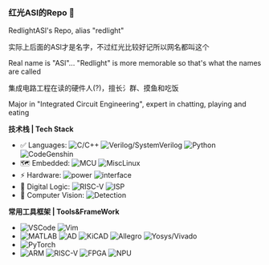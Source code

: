 ### 红光ASl的Repo 🥺

RedlightASl's Repo, alias "redlight"

实际上后面的ASl才是名字，不过红光比较好记所以网名都叫这个

Real name is "ASl"... "Redlight" is more memorable so that's what the names are called

集成电路工程在读的硬件人(?)，擅长氵群、摸鱼和吃饭

Major in "Integrated Circuit Engineering", expert in chatting, playing and eating

**技术栈 | Tech Stack**
* ✅ Languages: ![C/C++](https://img.shields.io/badge/-C/C++-white?style=flat-square&logo=c)
![Verilog/SystemVerilog](https://img.shields.io/badge/-Verilog/SystemVerilog-white?style=flat-square&logo=V)
![Python](https://img.shields.io/badge/-Python-white?style=flat-square&logo=Python)
![CodeGenshin](https://img.shields.io/badge/Rust-black?style=flat-square&logo=Rust)
* 🗺 Embedded: ![MCU](https://img.shields.io/badge/-MCU-white?style=flat-square&logo=arduino)
![MiscLinux](https://img.shields.io/badge/-Misc%20Linux-white?style=flat-square&logo=Linux)
* ⚡ Hardware: ![power](https://img.shields.io/badge/-PowerSupply-white?style=flat-square)
![interface](https://img.shields.io/badge/-Interfaces-00629B?style=flat-square&logo=IEEE)
* 🚀 Digital Logic: ![RISC-V](https://img.shields.io/badge/-RV32-F6B21A?style=flat-square&logo=RISC-V)
![ISP](https://img.shields.io/badge/-ISP-76B900?style=flat-square)
* 🤖 Computer Vision: ![Detection](https://img.shields.io/badge/-Detection-red?style=flat-square&logo=Target)

**常用工具框架 | Tools&FrameWork**

* ![VSCode](https://img.shields.io/badge/-VS%20Code-007ACC?style=flat-square&logo=visual-studio-code) 
![Vim](https://img.shields.io/badge/-Vim-019733?style=flat-square&logo=Vim)
* ![MATLAB](https://img.shields.io/badge/-MATLAB-blue?style=flat-square&logo=Matrix)
![AD](https://img.shields.io/badge/-Altium%20Designer-24292E?style=flat-square&logo=Altium%20Designer)
![KiCAD](https://img.shields.io/badge/-KiCad-6C0101?style=flat-square&logo=KiCad)
![Allegro](https://img.shields.io/badge/-Allegro-000000?style=flat-square&logo=Allegro)
![Yosys/Vivado](https://img.shields.io/badge/-Yosys/Vivado-pink?style=flat-square)
* ![PyTorch](https://img.shields.io/badge/-PyTorch-grey?style=flat-square&logo=PyTorch)
* ![ARM](https://img.shields.io/badge/--03234B?style=flat-square&logo=arm) 
![RISC-V](https://img.shields.io/badge/--03234B?style=flat-square&logo=riscv)
![FPGA](https://img.shields.io/badge/-FPGA-E01F27?style=flat-square&logo=amd)
![NPU](https://img.shields.io/badge/-Ascend-E01F27?style=flat-square&logo=huawei)






